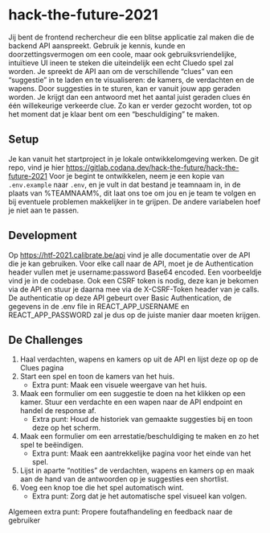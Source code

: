 # hack-the-future-2021

Jij bent de frontend rechercheur die een blitse applicatie zal maken die de backend API aanspreekt. Gebruik je kennis, kunde en doorzettingsvermogen om een coole, maar ook gebruiksvriendelijke, intuïtieve UI ineen te steken die uiteindelijk een echt Cluedo spel zal worden.
Je spreekt de API aan om de verschillende “clues” van een “suggestie” in te laden en te visualiseren: de kamers, de verdachten en de wapens.
Door suggesties in te sturen, kan er vanuit jouw app geraden worden. Je krijgt dan een antwoord met het aantal juist geraden clues én één willekeurige verkeerde clue.
Zo kan er verder gezocht worden, tot op het moment dat je klaar bent om een “beschuldiging” te maken.

## Setup
Je kan vanuit het startproject in je lokale ontwikkelomgeving werken. De git repo, vind je hier https://gitlab.codana.dev/hack-the-future/hack-the-future-2021
Voor je begint te ontwikkelen, neem je een kopie van `.env.example` naar `.env`, en je vult in dat bestand je teamnaam in, in de plaats van %TEAMNAAM%, dit laat ons toe om jou en je team te volgen en bij eventuele problemen makkelijker in te grijpen. De andere variabelen hoef je niet aan te passen.

## Development
Op https://htf-2021.calibrate.be/api vind je alle documentatie over de API die je kan gebruiken.
Voor elke call naar de API, moet je de Authentication header vullen met je username:password Base64 encoded. Een voorbeeldje vind je in de codebase.
Ook een CSRF token is nodig, deze kan je bekomen via de API en stuur je daarna mee via de X-CSRF-Token header van je calls.
De authenticatie op deze API gebeurt over Basic Authentication, de gegevens in de .env file in REACT_APP_USERNAME en REACT_APP_PASSWORD zal je dus op de juiste manier daar moeten krijgen.

## De Challenges
1. Haal verdachten, wapens en kamers op uit de API en lijst deze op op de Clues pagina
2. Start een spel en toon de kamers van het huis.
   - Extra punt: Maak een visuele weergave van het huis.
3. Maak een formulier om een suggestie te doen na het klikken op een kamer. Stuur een verdachte en een wapen naar de API endpoint en handel de response af.
   - Extra punt: Houd de historiek van gemaakte suggesties bij en toon deze op het scherm.
4. Maak een formulier om een arrestatie/beschuldiging te maken en zo het spel te beëindigen.
   - Extra punt: Maak een aantrekkelijke pagina voor het einde van het spel. 
5. Lijst in aparte “notities” de verdachten, wapens en kamers op en maak aan de hand van de antwoorden op je suggesties een shortlist. 
6. Voeg een knop toe die het spel automatisch wint.
   - Extra punt: Zorg dat je het automatische spel visueel kan volgen. 

Algemeen extra punt: Propere foutafhandeling en feedback naar de gebruiker